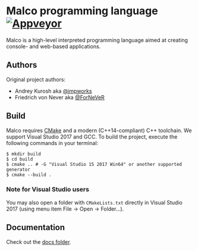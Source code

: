 Malco programming language [![Appveyor][badge-appveyor]][appveyor]
==========================

Malco is a high-level interpreted programming language aimed at creating
console- and web-based applications.

Authors
-------

Original project authors:

- Andrey Kurosh aka [@impworks][impworks]
- Friedrich von Never aka [@ForNeVeR][fornever]

Build
-----

Malco requires [CMake][cmake] and a modern (C++14-compliant) C++ toolchain. We
support Visual Studio 2017 and GCC. To build the project, execute the following
commands in your terminal:

```console
$ mkdir build
$ cd build
$ cmake .. # -G "Visual Studio 15 2017 Win64" or another supported generator
$ cmake --build .
```

### Note for Visual Studio users

You may also open a folder with `CMakeLists.txt` directly in Visual Studio 2017
(using menu item File → Open → Folder…).

Documentation
-------------

Check out the [docs folder][docs].

[docs]: docs/

[appveyor]: https://ci.appveyor.com/project/ForNeVeR/malco/branch/master
[cmake]: https://cmake.org/
[fornever]: https://github.com/ForNeVeR/
[impworks]: https://github.com/impworks/

[badge-appveyor]: https://ci.appveyor.com/api/projects/status/mngu2ri0wwr09vfn/branch/master?svg=true

